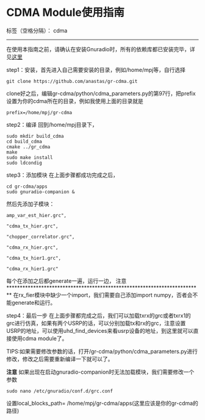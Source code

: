 # CDMA Module使用指南

标签（空格分隔）： cdma

---

在使用本指南之前，请确认在安装Gnuradio时，所有的依赖库都已安装完毕，详见[这里][1]

step1：安装，首先进入自己需要安装的目录，例如/home/mpj等，自行选择

    git clone https://github.com/anastas/gr-cdma.git
clone好之后，编辑gr-cdma/python/cdma_parameters.py的第97行，把prefix设置为你的cdma所在的目录，例如我使用上面的目录就是

    prefix=/home/mpj/gr-cdma
step2：编译
回到/home/mpj目录下，

    sudo mkdir build_cdma
    cd build_cdma
    cmake ../gr_cdma
    make
    sudo make install
    sudo ldcondig
step3：添加模块
在上面步骤都成功完成之后，

    cd gr-cdma/apps
    sudo gnuradio-companion &
然后先添加子模块：

    amp_var_est_hier.grc",

    "cdma_tx_hier.grc",

    "chopper_correlator.grc",

    "cdma_rx_hier.grc",

    "cdma_tx_hier1.grc",

    "cdma_rx_hier1.grc"
每个在添加之后都generate一遍，运行一边，
注意*************************************************************************
在rx_fier模块中缺少一个import，我们需要自己添加import numpy，否者会不能generate和运行。

step4：最后一步
在上面步骤都完成之后，我们可以加载txrx的grc或者txrx1的grc进行仿真，如果有两个USRP的话，可以分别加载tx和rx的grc，注意设置USRP的地址，可以使用uhd_find_devices来看usrp设备的地址，到这里就可以直接使用cdma module了。


TIPS:如果需要修改参数的话，打开/gr-cdma/python/cdma_parameters.py进行修改，修改之后需要重新编译一下就可以了。

****************************************注意****************************************
如果出现在启动gnuradio-companion时无法加载模块，我们需要修改一个参数

    sudo nano /etc/gnuradio/conf.d/grc.conf
设置local_blocks_path= /home/mpj/gr-cdma/apps(这里应该是你的gr-cdma的路径)


  [1]: https://github.com/VNDJ/Keep-calm-and-Carry-on/blob/master/GNU%20Radio%20%E5%AE%89%E8%A3%85%E6%8C%87%E5%8D%97.md
